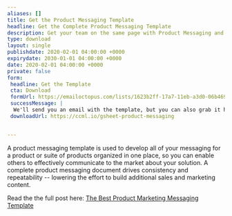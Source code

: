 ```yaml
---
aliases: []
title: Get the Product Messaging Template
headline: Get the Complete Product Messaging Template
description: Get your team on the same page with Product Messaging and deliver consistent messaging across platforms. Download a free Product Messaging Template!
type: download
layout: single
publishdate: 2020-02-01 04:00:00 +0000
expirydate: 2030-01-01 04:00:00 +0000
date: 2020-02-01 04:00:00 +0000
private: false
form:
 headline: Get the Template
 cta: Download
 formUrl: https://emailoctopus.com/lists/1623b2ff-17a7-11eb-a3d0-06b4694bee2a/members/embedded/1.3s/add
 successMessage: |
  We'll send you an email with the template, but you can also grab it here:
 downloadUrl: https://ccml.io/gsheet-product-messaging


---
```

A product messaging template is used to develop all of your messaging for a product or suite of products organized in one place, so you can enable others to effectively communicate to the market about your solution. A complete product messaging document drives consistency and repeatability -- lowering the effort to build additional sales and marketing content.

Read the the full post here: [The Best Product Marketing Messaging Template](/blog/the-best-product-messaging-template/)